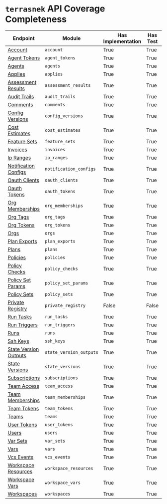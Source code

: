 # `terrasnek` API Coverage Completeness

| Endpoint                                                                                         | Module                  | Has Implementation   | Has Test   | Has Docs   |
|--------------------------------------------------------------------------------------------------|-------------------------|----------------------|------------|------------|
| [Account](https://www.terraform.io/cloud-docs/api-docs/account)                                  | `account`               | True                 | True       | True       |
| [Agent Tokens](https://www.terraform.io/cloud-docs/api-docs/agent-tokens)                        | `agent_tokens`          | True                 | True       | True       |
| [Agents](https://www.terraform.io/cloud-docs/api-docs/agents)                                    | `agents`                | True                 | True       | True       |
| [Applies](https://www.terraform.io/cloud-docs/api-docs/applies)                                  | `applies`               | True                 | True       | True       |
| [Assessment Results](https://www.terraform.io/cloud-docs/api-docs/assessment-results)            | `assessment_results`    | True                 | True       | True       |
| [Audit Trails](https://www.terraform.io/cloud-docs/api-docs/audit-trails)                        | `audit_trails`          | True                 | True       | True       |
| [Comments](https://www.terraform.io/cloud-docs/api-docs/comments)                                | `comments`              | True                 | True       | True       |
| [Config Versions](https://www.terraform.io/cloud-docs/api-docs/configuration-versions)           | `config_versions`       | True                 | True       | True       |
| [Cost Estimates](https://www.terraform.io/cloud-docs/api-docs/cost-estimates)                    | `cost_estimates`        | True                 | True       | True       |
| [Feature Sets](https://www.terraform.io/cloud-docs/api-docs/feature-sets)                        | `feature_sets`          | True                 | True       | True       |
| [Invoices](https://www.terraform.io/cloud-docs/api-docs/invoices)                                | `invoices`              | True                 | True       | True       |
| [Ip Ranges](https://www.terraform.io/cloud-docs/api-docs/ip-ranges)                              | `ip_ranges`             | True                 | True       | True       |
| [Notification Configs](https://www.terraform.io/cloud-docs/api-docs/notification-configurations) | `notification_configs`  | True                 | True       | True       |
| [Oauth Clients](https://www.terraform.io/cloud-docs/api-docs/oauth-clients)                      | `oauth_clients`         | True                 | True       | True       |
| [Oauth Tokens](https://www.terraform.io/cloud-docs/api-docs/oauth-tokens)                        | `oauth_tokens`          | True                 | True       | True       |
| [Org Memberships](https://www.terraform.io/cloud-docs/api-docs/organization-memberships)         | `org_memberships`       | True                 | True       | True       |
| [Org Tags](https://www.terraform.io/cloud-docs/api-docs/organization-tags)                       | `org_tags`              | True                 | True       | True       |
| [Org Tokens](https://www.terraform.io/cloud-docs/api-docs/organization-tokens)                   | `org_tokens`            | True                 | True       | True       |
| [Orgs](https://www.terraform.io/cloud-docs/api-docs/organizations)                               | `orgs`                  | True                 | True       | True       |
| [Plan Exports](https://www.terraform.io/cloud-docs/api-docs/plan-exports)                        | `plan_exports`          | True                 | True       | True       |
| [Plans](https://www.terraform.io/cloud-docs/api-docs/plans)                                      | `plans`                 | True                 | True       | True       |
| [Policies](https://www.terraform.io/cloud-docs/api-docs/policies)                                | `policies`              | True                 | True       | True       |
| [Policy Checks](https://www.terraform.io/cloud-docs/api-docs/policy-checks)                      | `policy_checks`         | True                 | True       | True       |
| [Policy Set Params](https://www.terraform.io/cloud-docs/api-docs/policy-set-params)              | `policy_set_params`     | True                 | True       | True       |
| [Policy Sets](https://www.terraform.io/cloud-docs/api-docs/policy-sets)                          | `policy_sets`           | True                 | True       | True       |
| [Private Registry](https://www.terraform.io/cloud-docs/api-docs/private-registry)                | `private_registry`      | False                | False      | False      |
| [Run Tasks](https://www.terraform.io/cloud-docs/api-docs/run-tasks)                              | `run_tasks`             | True                 | True       | True       |
| [Run Triggers](https://www.terraform.io/cloud-docs/api-docs/run-triggers)                        | `run_triggers`          | True                 | True       | True       |
| [Runs](https://www.terraform.io/cloud-docs/api-docs/run)                                         | `runs`                  | True                 | True       | True       |
| [Ssh Keys](https://www.terraform.io/cloud-docs/api-docs/ssh-keys)                                | `ssh_keys`              | True                 | True       | True       |
| [State Version Outputs](https://www.terraform.io/cloud-docs/api-docs/state-version-outputs)      | `state_version_outputs` | True                 | True       | True       |
| [State Versions](https://www.terraform.io/cloud-docs/api-docs/state-versions)                    | `state_versions`        | True                 | True       | True       |
| [Subscriptions](https://www.terraform.io/cloud-docs/api-docs/subscriptions)                      | `subscriptions`         | True                 | True       | True       |
| [Team Access](https://www.terraform.io/cloud-docs/api-docs/team-access)                          | `team_access`           | True                 | True       | True       |
| [Team Memberships](https://www.terraform.io/cloud-docs/api-docs/team-members)                    | `team_memberships`      | True                 | True       | True       |
| [Team Tokens](https://www.terraform.io/cloud-docs/api-docs/team-tokens)                          | `team_tokens`           | True                 | True       | True       |
| [Teams](https://www.terraform.io/cloud-docs/api-docs/teams)                                      | `teams`                 | True                 | True       | True       |
| [User Tokens](https://www.terraform.io/cloud-docs/api-docs/user-tokens)                          | `user_tokens`           | True                 | True       | True       |
| [Users](https://www.terraform.io/cloud-docs/api-docs/users)                                      | `users`                 | True                 | True       | True       |
| [Var Sets](https://www.terraform.io/cloud-docs/api-docs/variable-sets)                           | `var_sets`              | True                 | True       | True       |
| [Vars](https://www.terraform.io/cloud-docs/api-docs/variables)                                   | `vars`                  | True                 | True       | True       |
| [Vcs Events](https://www.terraform.io/cloud-docs/api-docs/vcs-events)                            | `vcs_events`            | True                 | True       | True       |
| [Workspace Resources](https://www.terraform.io/cloud-docs/api-docs/workspace-resources)          | `workspace_resources`   | True                 | True       | True       |
| [Workspace Vars](https://www.terraform.io/cloud-docs/api-docs/workspace-variables)               | `workspace_vars`        | True                 | True       | True       |
| [Workspaces](https://www.terraform.io/cloud-docs/api-docs/workspaces)                            | `workspaces`            | True                 | True       | True       |
